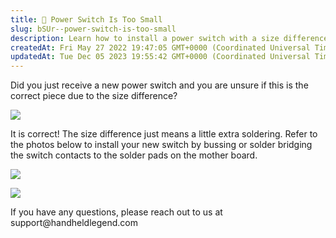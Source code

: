 ```yaml
---
title: 🔋 Power Switch Is Too Small
slug: bSUr--power-switch-is-too-small
description: Learn how to install a power switch with a size difference effortlessly by solder bridging the contacts using our step-by-step guide with detailed photos. Trust us, it's the correct piece! For further assistance, reach out to support@handheldlegend.com.
createdAt: Fri May 27 2022 19:47:05 GMT+0000 (Coordinated Universal Time)
updatedAt: Tue Dec 05 2023 19:55:42 GMT+0000 (Coordinated Universal Time)
---
```


Did you just receive a new power switch and you are unsure if this is the correct piece due to the size difference?


![](../../assets/n7hF7X0J3xFwieIXD10f5_image.png)

It is correct! The size difference just means a little extra soldering. Refer to the photos below to install your new switch by bussing or solder bridging the switch contacts to the solder pads on the mother board.


![](../../assets/wnjwiXmbhXGYorFtwT5Dr_image.png)

![](../../assets/rKK0eb63qMgrDH6L3Adb8_image.png)

If you have any questions, please reach out to us at support\@handheldlegend.com

